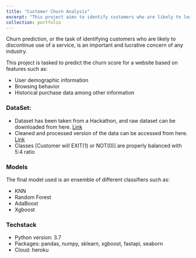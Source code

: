 ```yaml
---
title: "Customer Churn Analysis"
excerpt: "This project aims to identify customers who are likely to leave so that we can retain them with certain incentives.<br/><img src='/images/churn.png' width="400">"
collection: portfolio
---
```


Churn prediction, or the task of identifying customers who are likely to discontinue use of a service, is an important and lucrative concern of any industry.

This project is tasked to predict the churn score for a website based on features such as:

* User demographic information
* Browsing behavior
* Historical purchase data among other information

### DataSet:

* Dataset has been taken from a Hackathon, and raw dataset can be downloaded from here. [Link](https://www.hackerearth.com/problem/machine-learning/predict-the-churn-risk-rate-11-fb7a760d/)
* Cleaned and processed version of the data can be accessed from here. [Link](https://github.com/d0r1h/Churn-Analysis/blob/main/DataSet/churnclean.csv)
* Classes [Customer will EXIT(1) or NOT(0)] are properly balanced with 5:4 ratio

### Models

The final model used is an ensemble of different classifiers such as:
* KNN
* Random Forest
* AdaBoost
* Xgboost

### Techstack
- Python version: 3.7 </br>
- Packages: pandas, numpy, sklearn, xgboost, fastapi, seaborn</br>
- Cloud: heroku


